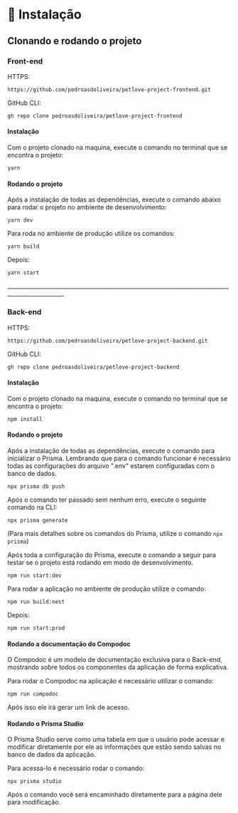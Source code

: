 # 🚀 Instalação

## Clonando e rodando o projeto

### Front-end

HTTPS:&#x20;

```
https://github.com/pedroasdoliveira/petlove-project-frontend.git
```

GitHub CLI:

```
gh repo clone pedroasdoliveira/petlove-project-frontend
```

#### Instalação

Com o projeto clonado na maquina, execute o comando no terminal que se encontra o projeto:

```
yarn 
```

#### Rodando o projeto

Após a instalação de todas as dependências, execute o comando abaixo para rodar o projeto no ambiente de desenvolvimento:

```
yarn dev
```

Para roda no ambiente de produção utilize os comandos:

```
yarn build 
```

Depois:

```
yarn start
```

\_\_\_\_\_\_\_\_\_\_\_\_\_\_\_\_\_\_\_\_\_\_\_\_\_\_\_\_\_\_\_\_\_\_\_\_\_\_\_\_\_\_\_\_\_\_\_\_\_\_\_\_\_\_\_\_\_\_\_\_\_\_\_\_\_\_\_\_\_\_\_\_\_\_\_\_\_\_\_\_\_\_\_\_\_\_\_\_\_\_\_\_\_\_\_\_\_\_

### Back-end

HTTPS:

```
https://github.com/pedroasdoliveira/petlove-project-backend.git
```

GitHub CLI:

```
gh repo clone pedroasdoliveira/petlove-project-backend
```

#### Instalação

Com o projeto clonado na maquina, execute o comando no terminal que se encontra o projeto:

```
npm install
```

#### Rodando o projeto

Após a instalação de todas as dependências, execute o comando para inicializar o Prisma. Lembrando que para o comando funcionar é necessário todas as configurações do arquivo ".env" estarem configuradas com o banco de dados.

```
npx prisma db push
```

Após o comando ter passado sem nenhum erro, execute o seguinte comando na CLI:

```
npx prisma generate
```

(Para mais detalhes sobre os comandos do Prisma, utilize o comando `npx prisma`)

Após toda a configuração do Prisma, execute o comando a seguir para testar se o projeto está rodando em modo de desenvolvimento.

```
npm run start:dev
```

Para rodar a aplicação no ambiente de produção utilize o comando:

```
npm run build:nest
```

Depois:

```
npm run start:prod
```

#### Rodando a documentação do Compodoc

O Compodoc é um modelo de documentação exclusiva para o Back-end, mostrando sobre todos os componentes da aplicação de forma explicativa.

Para rodar o Compodoc na aplicação é necessário utilizar o comando:

```
npm run compodoc
```

Após isso ele irá gerar um link de acesso.

#### Rodando o Prisma Studio

O Prisma Studio serve como uma tabela em que o usuário pode acessar e modificar diretamente por ele as informações que estão sendo salvas no banco de dados da aplicação.

Para acessa-lo é necessário rodar o comando:

```
npx prisma studio
```

Após o comando você será encaminhado diretamente para a página dele para modificação.

